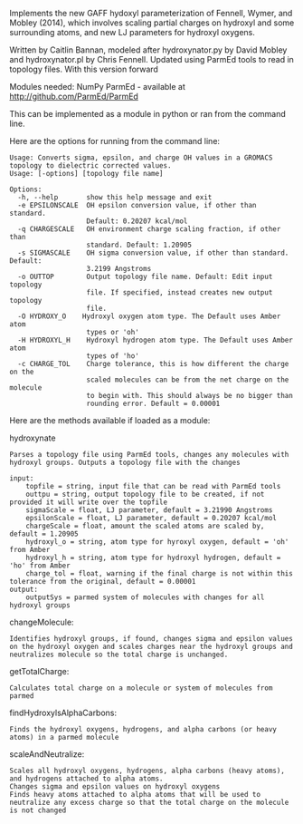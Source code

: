 Implements the new GAFF hydoxyl parameterization of Fennell, Wymer, and Mobley (2014), which involves scaling partial charges on hydroxyl and some surrounding atoms, and new LJ parameters for hydroxyl oxygens.

Written by Caitlin Bannan, modeled after hydroxynator.py by David Mobley and hydroxynator.pl by Chris Fennell. Updated using ParmEd tools to read in topology files. With this version forward

Modules needed:
    NumPy
    ParmEd - available at http://github.com/ParmEd/ParmEd 

This can be implemented as a module in python or ran from the command line. 

Here are the options for running from the command line: 

    Usage: Converts sigma, epsilon, and charge OH values in a GROMACS topology to dielectric corrected values.
    Usage: [-options] [topology file name]

    Options:
      -h, --help       show this help message and exit
      -e EPSILONSCALE  OH epsilon conversion value, if other than standard.
                       Default: 0.20207 kcal/mol
      -q CHARGESCALE   OH environment charge scaling fraction, if other than
                       standard. Default: 1.20905 
      -s SIGMASCALE    OH sigma conversion value, if other than standard. Default:
                       3.2199 Angstroms
      -o OUTTOP        Output topology file name. Default: Edit input topology
                       file. If specified, instead creates new output topology
                       file.
      -O HYDROXY_O    Hydroxyl oxygen atom type. The Default uses Amber atom
                       types or 'oh'
      -H HYDROXYL_H    Hydroxyl hydrogen atom type. The Default uses Amber atom
                       types of 'ho'
      -c CHARGE_TOL    Charge tolerance, this is how different the charge on the
                       scaled molecules can be from the net charge on the molecule
                       to begin with. This should always be no bigger than
                       rounding error. Default = 0.00001

Here are the methods available if loaded as a module: 

hydroxynate
    
    Parses a topology file using ParmEd tools, changes any molecules with hydroxyl groups. Outputs a topology file with the changes 
    
    input:
        topfile = string, input file that can be read with ParmEd tools
        outtpu = string, output topology file to be created, if not provided it will write over the topfile
        sigmaScale = float, LJ parameter, default = 3.21990 Angstroms
        epsilonScale = float, LJ parameter, default = 0.20207 kcal/mol
        chargeScale = float, amount the scaled atoms are scaled by, default = 1.20905
        hydroxyl_o = string, atom type for hyroxyl oxygen, default = 'oh' from Amber
        hydroxyl_h = string, atom type for hydroxyl hydrogen, default = 'ho' from Amber
        charge_tol = float, warning if the final charge is not within this tolerance from the original, default = 0.00001
    output:
        outputSys = parmed system of molecules with changes for all hydroxyl groups

changeMolecule: 
    
    Identifies hydroxyl groups, if found, changes sigma and epsilon values on the hydroxyl oxygen and scales charges near the hydroxyl groups and neutralizes molecule so the total charge is unchanged. 

getTotalCharge:
    
    Calculates total charge on a molecule or system of molecules from parmed

findHydroxylsAlphaCarbons:
    
    Finds the hydroxyl oxygens, hydrogens, and alpha carbons (or heavy atoms) in a parmed molecule

scaleAndNeutralize:
    
    Scales all hydroxyl oxygens, hydrogens, alpha carbons (heavy atoms), and hydrogens attached to alpha atoms. 
    Changes sigma and epsilon values on hydroxyl oxygens
    Finds heavy atoms attached to alpha atoms that will be used to neutralize any excess charge so that the total charge on the molecule is not changed


